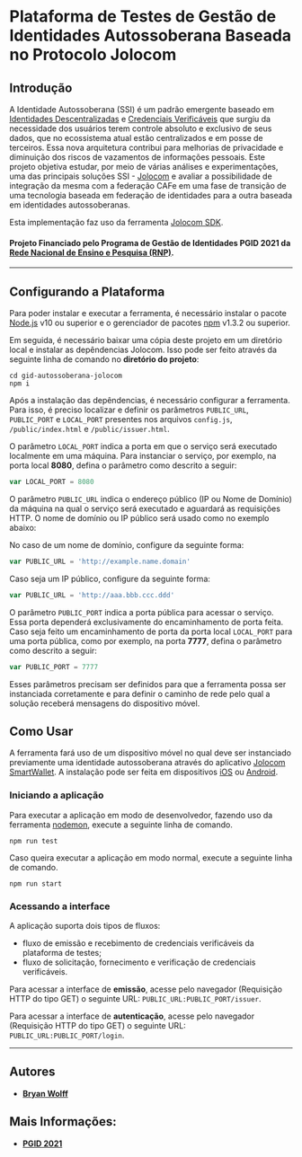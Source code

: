 # Plataforma de Testes de Gestão de Identidades Autossoberana Baseada no Protocolo Jolocom

## Introdução 

A Identidade Autossoberana (SSI) é um padrão emergente baseado em [Identidades Descentralizadas](https://w3c.github.io/did-core/) e [Credenciais Verificáveis](https://w3c.github.io/vc-data-model/) que surgiu da necessidade dos usuários terem controle absoluto e exclusivo de seus dados, que no ecossistema atual estão centralizados e em posse de terceiros. Essa nova arquitetura contribui para melhorias de privacidade e diminuição dos riscos de vazamentos de informações pessoais. Este projeto objetiva estudar, por meio de várias análises e experimentações, uma das principais soluções SSI - [Jolocom](https://jolocom.io/wp-content/uploads/2019/12/Jolocom-Whitepaper-v2.1-A-Decentralized-Open-Source-Solution-for-Digital-Identity-and-Access-Management.pdf) e avaliar a possibilidade de integração da mesma com a federação CAFe em uma fase de transição de uma tecnologia baseada em federação de identidades para a outra baseada em identidades autossoberanas.

Esta implementação faz uso da ferramenta [Jolocom SDK](https://jolocom.github.io/jolocom-sdk/1.0.0/).

#### Projeto Financiado pelo Programa de Gestão de Identidades PGID 2021 da [Rede Nacional de Ensino e Pesquisa (RNP)](https://www.rnp.br).

---

## Configurando a Plataforma

Para poder instalar e executar a ferramenta, é necessário instalar o pacote [Node.js](https://nodejs.org/en/) v10 ou superior e o gerenciador de pacotes [npm](https://docs.npmjs.com/) v1.3.2 ou superior.

Em seguida, é necessário baixar uma cópia deste projeto em um diretório local e instalar as depêndencias Jolocom. Isso pode ser feito através da seguinte linha de comando no **diretório do projeto**:

```console
cd gid-autossoberana-jolocom
npm i
```

Após a instalação das depêndencias, é necessário configurar a ferramenta. Para isso, é preciso localizar e definir os parâmetros ```PUBLIC_URL```, ```PUBLIC_PORT``` e ```LOCAL_PORT``` presentes nos arquivos ```config.js```, ```/public/index.html``` e ```/public/issuer.html```.

O parâmetro ```LOCAL_PORT``` indica a porta em que o serviço será executado localmente em uma máquina. Para instanciar o serviço, por exemplo, na porta local **8080**, defina o parâmetro como descrito a seguir:

```js
var LOCAL_PORT = 8080
```
O parâmetro ```PUBLIC_URL``` indica o endereço público (IP ou Nome de Domínio) da máquina na qual o serviço será executado e aguardará as requisições HTTP. O nome de domínio ou IP público será usado como no exemplo abaixo:

No caso de um nome de domínio, configure da seguinte forma:
```js
var PUBLIC_URL = 'http://example.name.domain'
```
Caso seja um IP público, configure da seguinte forma:
```js
var PUBLIC_URL = 'http://aaa.bbb.ccc.ddd'
```
O parâmetro ```PUBLIC_PORT``` indica a porta pública para acessar o serviço. Essa porta dependerá exclusivamente do encaminhamento de porta feita. Caso seja feito um encaminhamento de porta da porta local ```LOCAL_PORT``` para uma porta pública, como por exemplo, na porta  **7777**, defina o parâmetro como descrito a seguir:

```js
var PUBLIC_PORT = 7777
```

Esses parâmetros precisam ser definidos para que a ferramenta possa ser instanciada corretamente e para definir o caminho de rede pelo qual a solução receberá mensagens do dispositivo móvel.

## Como Usar

A ferramenta fará uso de um dispositivo móvel no qual deve ser instanciado previamente uma identidade autossoberana através do aplicativo [Jolocom SmartWallet](https://github.com/jolocom/smartwallet-app). A instalação pode ser feita em dispositivos [iOS](https://apps.apple.com/us/app/jolocom-smartwallet/id1223869062) ou [Android](https://play.google.com/store/apps/details?id=com.jolocomwallet).

### Iniciando a aplicação

Para executar a aplicação em modo de desenvolvedor, fazendo uso da ferramenta [nodemon](https://www.npmjs.com/package/nodemon), execute a seguinte linha de comando.

```console
npm run test
```

Caso queira executar a aplicação em modo normal, execute a seguinte linha de comando.

```console
npm run start
```

### Acessando a interface

A aplicação suporta dois tipos de fluxos: 
- fluxo de emissão e recebimento de credenciais verificáveis da plataforma de testes;
- fluxo de solicitação, fornecimento e verificação de credenciais verificáveis.


Para acessar a interface de **emissão**, acesse pelo navegador (Requisição HTTP do tipo GET) o seguinte URL: ```PUBLIC_URL:PUBLIC_PORT/issuer```. 

Para acessar a interface de **autenticação**, acesse pelo navegador (Requisição HTTP do tipo GET) o seguinte URL: ```PUBLIC_URL:PUBLIC_PORT/login```. 

---
## Autores

* [**Bryan Wolff**](https://github.com/bryan-wolff)

## Mais Informações:
* [**PGID 2021**](https://wiki.rnp.br/display/comitetgi/PGId+2021)

